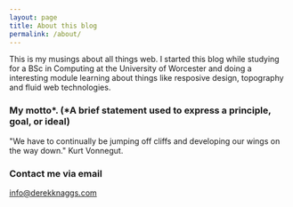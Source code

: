 ```yaml
---
layout: page
title: About this blog
permalink: /about/
---
```


This is my musings about all things web. I started this blog while studying for a BSc in Computing at the University of Worcester and doing a interesting module learning about things like resposive design, topography and fluid web technologies.

### My motto*. (*A brief statement used to express a principle, goal, or ideal)

"We have to continually be jumping off cliffs and developing our wings on the way down." Kurt Vonnegut.

### Contact me via email

[info@derekknaggs.com](mailto:info@derekknaggs.com)

<!-- Clock CSS -->
<link href="css/clock.css" rel="stylesheet">

<div class="box">
  <div class="clock">
    <span class="hours"></span>
    <span class="minutes"></span>
  </div>
  <div class="date">
    <div id="daymonth"></div>
    <div id="year"></div>
  </div>
</div>
<!-- jscript for clock -->
<script src="js/clock.js"></script>